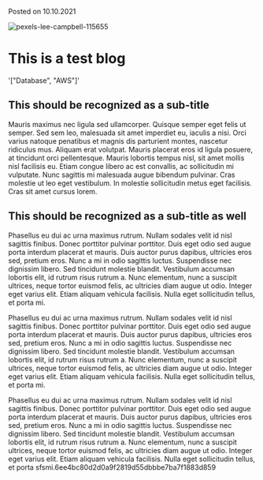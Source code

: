 <p>Posted on 10.10.2021</p><img src="https://i.ibb.co/C2K1gSk/pexels-lee-campbell-115655.jpg" alt="pexels-lee-campbell-115655"/>

# This is a test blog

'["Database", "AWS"]'

## This should be recognized as a sub-title

<p id="this should be recognized as a sub-title">Mauris maximus nec ligula sed ullamcorper. Quisque semper eget felis ut semper. Sed sem leo, malesuada sit amet imperdiet eu, iaculis a nisi. Orci varius natoque penatibus et magnis dis parturient montes, nascetur ridiculus mus. Aliquam erat volutpat. Mauris placerat eros id ligula posuere, at tincidunt orci pellentesque. Mauris lobortis tempus nisl, sit amet mollis nisl facilisis eu. Etiam congue libero ac est convallis, ac sollicitudin mi vulputate. Nunc sagittis mi malesuada augue bibendum pulvinar. Cras molestie ut leo eget vestibulum. In molestie sollicitudin metus eget facilisis. Cras sit amet cursus lorem.</p>

## This should be recognized as a sub-title as well

<p id="this should be recognized as a sub-title as well">Phasellus eu dui ac urna maximus rutrum. Nullam sodales velit id nisl sagittis finibus. Donec porttitor pulvinar porttitor. Duis eget odio sed augue porta interdum placerat et mauris. Duis auctor purus dapibus, ultricies eros sed, pretium eros. Nunc a mi in odio sagittis luctus. Suspendisse nec dignissim libero. Sed tincidunt molestie blandit. Vestibulum accumsan lobortis elit, id rutrum risus rutrum a. Nunc elementum, nunc a suscipit ultrices, neque tortor euismod felis, ac ultricies diam augue ut odio. Integer eget varius elit. Etiam aliquam vehicula facilisis. Nulla eget sollicitudin tellus, et porta mi.</p>

<p id="this should be recognized as a sub-title as well">Phasellus eu dui ac urna maximus rutrum. Nullam sodales velit id nisl sagittis finibus. Donec porttitor pulvinar porttitor. Duis eget odio sed augue porta interdum placerat et mauris. Duis auctor purus dapibus, ultricies eros sed, pretium eros. Nunc a mi in odio sagittis luctus. Suspendisse nec dignissim libero. Sed tincidunt molestie blandit. Vestibulum accumsan lobortis elit, id rutrum risus rutrum a. Nunc elementum, nunc a suscipit ultrices, neque tortor euismod felis, ac ultricies diam augue ut odio. Integer eget varius elit. Etiam aliquam vehicula facilisis. Nulla eget sollicitudin tellus, et porta mi.</p>

<p id="this should be recognized as a sub-title as well">Phasellus eu dui ac urna maximus rutrum. Nullam sodales velit id nisl sagittis finibus. Donec porttitor pulvinar porttitor. Duis eget odio sed augue porta interdum placerat et mauris. Duis auctor purus dapibus, ultricies eros sed, pretium eros. Nunc a mi in odio sagittis luctus. Suspendisse nec dignissim libero. Sed tincidunt molestie blandit. Vestibulum accumsan lobortis elit, id rutrum risus rutrum a. Nunc elementum, nunc a suscipit ultrices, neque tortor euismod felis, ac ultricies diam augue ut odio. Integer eget varius elit. Etiam aliquam vehicula facilisis. Nulla eget sollicitudin tellus, et porta sfsmi.6ee4bc80d2d0a9f2819d55dbbbe7ba7f1883d859</p>